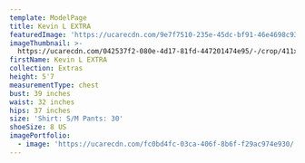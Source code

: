 ```yaml
---
template: ModelPage
title: Kevin L EXTRA
featuredImage: 'https://ucarecdn.com/9e7f7510-235e-45dc-bf91-46e4698c931d/'
imageThumbnail: >-
  https://ucarecdn.com/042537f2-080e-4d17-81fd-447201474e95/-/crop/411x528/47,0/-/preview/
firstName: Kevin L EXTRA
collection: Extras
height: 5'7
measurementType: chest
bust: 39 inches
waist: 32 inches
hips: 37 inches
size: 'Shirt: S/M Pants: 30'
shoeSize: 8 US
imagePortfolio:
  - image: 'https://ucarecdn.com/fc0bd4fc-03ca-406f-8b6f-f29ac974e930/'
---
```


